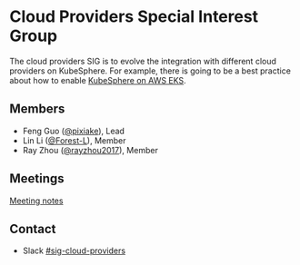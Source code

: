 # Cloud Providers Special Interest Group

The cloud providers SIG is to evolve the integration with different cloud providers on KubeSphere. For example, there is going to be a best practice about how to enable [KubeSphere on AWS EKS](./aws/README.md).

## Members

- Feng Guo ([@pixiake](https://github.com/pixiake)), Lead
- Lin Li ([@Forest-L](https://github.com/Forest-L)), Member
- Ray Zhou ([@rayzhou2017](https://github.com/rayzhou2017)), Member

## Meetings

[Meeting notes](https://docs.google.com/document/d/1rqVRignBoP3OtTvAwYh8D-t3AlYWKptggB-ny6YIo0k/)

## Contact

- Slack [#sig-cloud-providers](https://kubesphere.slack.com/messages/sig-cloud-providers)
